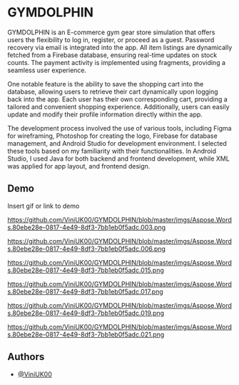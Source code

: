 
# GYMDOLPHIN


GYMDOLPHIN is an E-commerce gym gear store simulation that offers users the flexibility to log in, register, or proceed as a guest. Password recovery via email is integrated into the app. All item listings are dynamically fetched from a Firebase database, ensuring real-time updates on stock counts. The payment activity is implemented using fragments, providing a seamless user experience.

One notable feature is the ability to save the shopping cart into the database, allowing users to retrieve their cart dynamically upon logging back into the app. Each user has their own corresponding cart, providing a tailored and convenient shopping experience. Additionally, users can easily update and modify their profile information directly within the app.

The development process involved the use of various tools, including Figma for wireframing, Photoshop for creating the logo, Firebase for database management, and Android Studio for development environment. I selected these tools based on my familiarity with their functionalities. In Android Studio, I used Java for both backend and frontend development, while XML was applied for app layout, and frontend design.

## Demo

Insert gif or link to demo

https://github.com/ViniUK00/GYMDOLPHIN/blob/master/imgs/Aspose.Words.80ebe28e-0817-4e49-8df3-7bb1eb0f5adc.003.png

https://github.com/ViniUK00/GYMDOLPHIN/blob/master/imgs/Aspose.Words.80ebe28e-0817-4e49-8df3-7bb1eb0f5adc.006.png

https://github.com/ViniUK00/GYMDOLPHIN/blob/master/imgs/Aspose.Words.80ebe28e-0817-4e49-8df3-7bb1eb0f5adc.015.png

https://github.com/ViniUK00/GYMDOLPHIN/blob/master/imgs/Aspose.Words.80ebe28e-0817-4e49-8df3-7bb1eb0f5adc.017.png

https://github.com/ViniUK00/GYMDOLPHIN/blob/master/imgs/Aspose.Words.80ebe28e-0817-4e49-8df3-7bb1eb0f5adc.019.png

https://github.com/ViniUK00/GYMDOLPHIN/blob/master/imgs/Aspose.Words.80ebe28e-0817-4e49-8df3-7bb1eb0f5adc.021.png
## Authors

- [@ViniUK00](https://github.com/ViniUK00)

